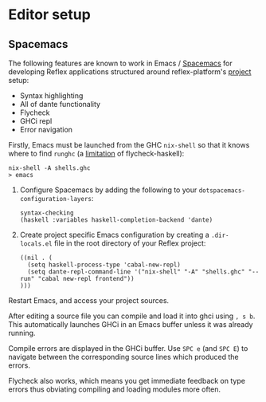 # Editor setup

## Spacemacs

The following features are known to work in Emacs /
[Spacemacs](https://github.com/syl20bnr/spacemacs) for developing Reflex
applications structured around reflex-platform's
[project](project-development.md) setup:

- Syntax highlighting
- All of dante functionality
- Flycheck
- GHCi repl
- Error navigation

Firstly, Emacs must be launched from the GHC `nix-shell` so that it knows where
to find `runghc` (a
[limitation](https://github.com/flycheck/flycheck-haskell/issues/65) of
flycheck-haskell):

```
nix-shell -A shells.ghc
> emacs
```

1. Configure Spacemacs by adding the following to your `dotspacemacs-configuration-layers`:
   ```
   syntax-checking
   (haskell :variables haskell-completion-backend 'dante)
   ```
1. Create project specific Emacs configuration by creating a `.dir-locals.el`
   file in the root directory of your Reflex project:
   ```
   ((nil . (
     (setq haskell-process-type 'cabal-new-repl)
     (setq dante-repl-command-line '("nix-shell" "-A" "shells.ghc" "--run" "cabal new-repl frontend"))
   )))
   ```

Restart Emacs, and access your project sources.

After editing a source file you can compile and load it into ghci using
`, s b`. This automatically launches GHCi in an Emacs buffer unless it was
already running.

Compile errors are displayed in the GHCi buffer. Use `SPC e` (and `SPC E`) to
navigate between the corresponding source lines which produced the errors.

Flycheck also works, which means you get immediate feedback on type errors thus
obviating compiling and loading modules more often.
 
